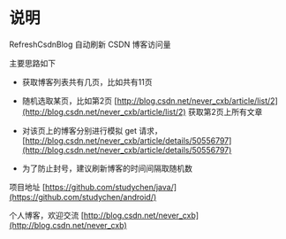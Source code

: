 说明
=======
RefreshCsdnBlog 自动刷新 CSDN 博客访问量

主要思路如下

- 获取博客列表共有几页，比如共有11页 

- 随机选取某页，比如第2页 [http://blog.csdn.net/never_cxb/article/list/2](http://blog.csdn.net/never_cxb/article/list/2)  获取第2页上所有文章

- 对该页上的博客分别进行模拟 get 请求，[http://blog.csdn.net/never_cxb/article/details/50556797](http://blog.csdn.net/never_cxb/article/details/50556797) 

- 为了防止封号，建议刷新博客的时间间隔取随机数

项目地址 [https://github.com/studychen/java/](https://github.com/studychen/android/)

个人博客，欢迎交流 [http://blog.csdn.net/never_cxb](http://blog.csdn.net/never_cxb)
 
